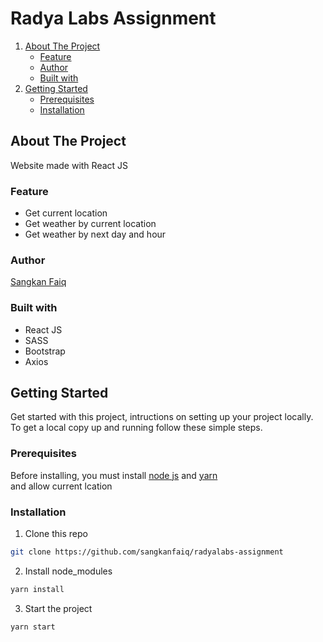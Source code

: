 # Radya Labs Assignment

<ol>
    <li>
      <a href="#about-the-project">About The Project</a>
      <ul>
        <li><a href="#feature">Feature</a></li>
        <li><a href="#author">Author</a></li>
        <li><a href="#built-with">Built with</a></li>
      </ul>
    </li>
    <li>
      <a href="#getting-started">Getting Started</a>
      <ul>
        <li><a href="#prerequisites">Prerequisites</a></li>
        <li><a href="#installation">Installation</a></li>
      </ul>
    </li>
</ol>

## About The Project
Website made with React JS

### Feature
- Get current location
- Get weather by current location
- Get weather by next day and hour

### Author
[Sangkan Faiq](https://github.com/sangkanfaiq)

### Built with
- React JS
- SASS
- Bootstrap
- Axios

## Getting Started

Get started with this project, intructions on setting up your project locally.<br />
To get a local copy up and running follow these simple steps.
### Prerequisites

Before installing, you must install [node js](https://nodejs.org) and [yarn](https://yarnpkg.com/getting-started/install)</br>
and allow current lcation

### Installation

1. Clone this repo
 
```sh
git clone https://github.com/sangkanfaiq/radyalabs-assignment
```
2. Install node_modules

```sh
yarn install
```
3. Start the project

```sh
yarn start
```
